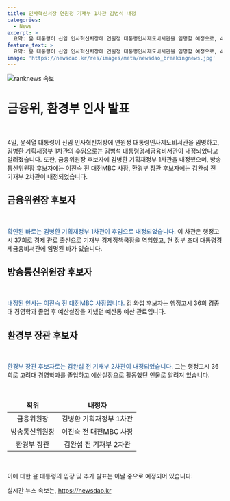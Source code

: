 ```yaml
---
title: 인사혁신처장 연원정 기재부 1차관 김범석 내정
categories:
  - News
excerpt: >
  요약: 윤 대통령이 신임 인사혁신처장에 연원정 대통령인사제도비서관을 임명할 예정으로, 4일에는 장차관급 인선안을 발표할 예정이다. 김병환 기획재정부 1차관이 금융위원장 후보자에 내정되었고, 또한 방송통신위원장 후보자와 환경부 장관 후보자에 대한 내정 역시 예정되어 있다. 클릭해서 더보기!
feature_text: >
  요약: 윤 대통령이 신임 인사혁신처장에 연원정 대통령인사제도비서관을 임명할 예정으로, 4일에는 장차관급 인선안을 발표할 예정이다. 김병환 기획재정부 1차관이 금융위원장 후보자에 내정되었고, 또한 방송통신위원장 후보자와 환경부 장관 후보자에 대한 내정 역시 예정되어 있다. 클릭해서 더보기!
image: 'https://newsdao.kr/res/images/meta/newsdao_breakingnews.jpg'
---
```


<p><img src="https://newsdao.kr/res/images/meta/newsdao_breakingnews.jpg" alt="ranknews 속보" /></p>

<h1 data-ke-size="size26"><b>금융위, 환경부 인사 발표</b></h1>

<p data-ke-size="size16">&nbsp;</p>

<p data-ke-size="size16">4일, 윤석열 대통령이 신임 인사혁신처장에 연원정 대통령인사제도비서관을 임명하고, 김병환 기획재정부 1차관의 후임으로는 김범석 대통령경제금융비서관이 내정되었다고 알려졌습니다. 또한, 금융위원장 후보자에 김병환 기획재정부 1차관을 내정했으며, 방송통신위원장 후보자에는 이진숙 전 대전MBC 사장, 환경부 장관 후보자에는 김완섭 전 기재부 2차관이 내정되었습니다.</p>

<h2 data-ke-size="size24"><b>금융위원장 후보자</b></h2>

<p data-ke-size="size16">&nbsp;</p>

<p data-ke-size="size16"><span style="color: #1a5490;">확인된 바로는 김병환 기획재정부 1차관이 후임으로 내정되었습니다.</span> 이 차관은 행정고시 37회로 경제 관료 출신으로 기재부 경제정책국장을 역임했고, 현 정부 초대 대통령경제금융비서관에 임명된 바가 있습니다.</p>

<h2 data-ke-size="size24"><b>방송통신위원장 후보자</b></h2>

<p data-ke-size="size16">&nbsp;</p>

<p data-ke-size="size16"><span style="color: #1a5490;">내정된 인사는 이진숙 전 대전MBC 사장입니다.</span> 김 와섭 후보자는 행정고시 36회 경종대 경영학과 졸업 후 예산실장을 지냈던 예산통 예산 관료입니다.</p>

<h2 data-ke-size="size24"><b>환경부 장관 후보자</b></h2>

<p data-ke-size="size16">&nbsp;</p>

<p data-ke-size="size16"><span style="color: #1a5490;">환경부 장관 후보자로는 김완섭 전 기재부 2차관이 내정되었습니다.</span> 그는 행정고시 36회로 고려대 경영학과를 졸업하고 예산실장으로 활동했던 인물로 알려져 있습니다.</p>

<p data-ke-size="size16">&nbsp;</p>

<table>
<thead>
<tr>
<td style="text-align: center; height: 17px;"><b>직위</b></td>
<td style="text-align: center; height: 17px;"><b>내정자</b></td>
</tr>
</thead>
<tbody>
<tr>
<td style="text-align: center; height: 17px;">금융위원장</td>
<td style="text-align: center; height: 17px;">김병환 기획재정부 1차관</td>
</tr>
<tr>
<td style="text-align: center; height: 17px;">방송통신위원장</td>
<td style="text-align: center; height: 17px;">이진숙 전 대전MBC 사장</td>
</tr>
<tr>
<td style="text-align: center; height: 17px;">환경부 장관</td>
<td style="text-align: center; height: 17px;">김완섭 전 기재부 2차관</td>
</tr>
</tbody>
</table>

<p data-ke-size="size16">&nbsp;</p>

<p data-ke-size="size16">이에 대한 윤 대통령의 입장 및 추가 발표는 이날 중으로 예정되어 있습니다.</p>
실시간 뉴스 속보는, <a href="https://newsdao.kr" rel="dofollow">https://newsdao.kr</a>


